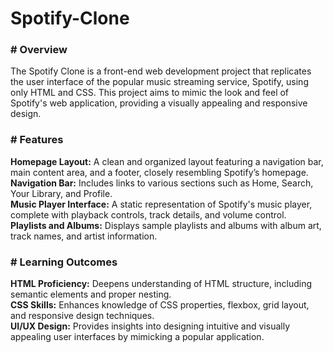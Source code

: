 # Spotify-Clone
<h3># Overview</h3>
The Spotify Clone is a front-end web development project that replicates the user interface of the popular music streaming service, Spotify, using only HTML and CSS. This project aims to mimic the look and feel of Spotify's web application, providing a visually appealing and responsive design.

<h3># Features</h3>
<b>Homepage Layout:</b> A clean and organized layout featuring a navigation bar, main content area, and a footer, closely resembling Spotify’s homepage.<br>
<b>Navigation Bar:</b> Includes links to various sections such as Home, Search, Your Library, and Profile.<br>
<b>Music Player Interface:</b> A static representation of Spotify's music player, complete with playback controls, track details, and volume control.<br>
<b>Playlists and Albums:</b> Displays sample playlists and albums with album art, track names, and artist information.<br>

<h3># Learning Outcomes</h3>
<b>HTML Proficiency:</b> Deepens understanding of HTML structure, including semantic elements and proper nesting.<br>
<b>CSS Skills:</b> Enhances knowledge of CSS properties, flexbox, grid layout, and responsive design techniques.<br>
<b>UI/UX Design:</b> Provides insights into designing intuitive and visually appealing user interfaces by mimicking a popular application.<br>
